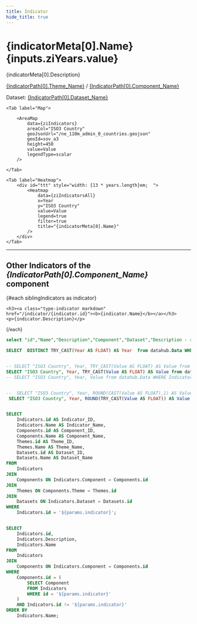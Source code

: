 ```yaml
---
title: Indicator
hide_title: true 
---
```


  
# **{indicatorMeta[0].Name}**   {inputs.ziYears.value}

{indicatorMeta[0].Description}


<a class="markdown" href="/theme/{IndicatorPath[0].Theme_ID}">{IndicatorPath[0].Theme_Name}</a> / <a class="markdown"  href="/component/{IndicatorPath[0].Component_ID}">{IndicatorPath[0].Component_Name}</a>

Dataset: <a class="markdown"  href="/dataset/{IndicatorPath[0].Dataset_ID}">{IndicatorPath[0].Dataset_Name}</a>


<!-- 
Component: **{indicatorMeta[0].Component}**
Dataset: **{indicatorMeta[0].Dataset}**
Attribution: {indicatorMeta[0].Attribution} 
-->


<Dropdown 
    data={years} 
    name=ziYears 
    value=Year 
    title="Select Year" 
/>



<Tabs>
    <Tab label="Bar">
        <BarChart 
            data={ziIndicators}
            x="ISO3 Country"
            y=Value
            swapXY=true
            yFmt= num2
            title="{indicatorMeta[0].Name} for {inputs.ziYears.value}"
            echartsOptions={{ yAxis: { type: "category",   } }}
        />
    </Tab>
        
    <Tab label="Map">
       
        <AreaMap 
            data={ziIndicators} 
            areaCol="ISO3 Country"
            geoJsonUrl="/ne_110m_admin_0_countries.geojson"
            geoId=sov_a3
            height=450
            value=Value
            legendType=scalar
        />
   
    </Tab>
   <!-- <Tab label="Table">
   <DataTable data={ziIndicators} 
   rows=all
    />
   </Tab> -->
    <Tab label="Heatmap">
        <div id="ttt" style="width: {13 * years.length}em;  ">
            <Heatmap 
                data={ziIndicatorsAll} 
                x=Year 
                y="ISO3 Country" 
                value=Value   
                legend=true
                filter=true
                title="{indicatorMeta[0].Name}"            
            />
        </div>
    </Tab>
</Tabs>

---


## Other Indicators of the _{IndicatorPath[0].Component_Name}_ component

<div class="xlist">
 {#each siblingIndicators as indicator}
 
    <h3><a class="type-indicator markdown" href="/indicator/{indicator.id}"><b>{indicator.Name}</b></a></h3>
    <p>{indicator.Description}</p> 

    
 {/each}
 </div>

 <style>
 .xlist h3 {font-weight: bold;}
 .xlist p {line-height: 1.2;margin-bottom: 1ex; font-size: .9em;}

#ttt   { margin: 0 auto; max-width: 60em;}

 </style>

<!-- {@partial "indicator-list.md"} -->



```sql indicatorMeta
select "id","Name","Description","Component","Dataset","Description - rules","Var Type","which is better","label MIN","label MAX","Attribution" FROM datahub.Indicators  WHERE id = '${params.indicator}' 
```

```sql years
SELECT  DISTINCT TRY_CAST(Year AS FLOAT) AS Year  from datahub.Data WHERE Indicator_ID = '${params.indicator}' order by Year ASC
```

```sql ziIndicators

-- SELECT "ISO3 Country", Year, TRY_CAST(Value AS FLOAT) AS Value from datahub.Data WHERE Indicator_ID = '${params.indicator}' AND Year = ${inputs.ziYears.value}  AND Value NOT LIKE 0 ORDER BY Value DESC
SELECT "ISO3 Country", Year, TRY_CAST(Value AS FLOAT) AS Value from datahub.Data WHERE Indicator_ID = '${params.indicator}' AND Year = ${inputs.ziYears.value} ORDER BY Value DESC
-- SELECT "ISO3 Country", Year, Value from datahub.Data WHERE Indicator_ID = '${params.indicator}' AND Year = ${inputs.ziYears.value} ORDER BY Value DESC


```

```sql ziIndicatorsAll

--  SELECT "ISO3 Country", Year, ROUND(CAST(Value AS FLOAT),1) AS Value  from datahub.Data WHERE Indicator_ID = '${params.indicator}'    
 SELECT "ISO3 Country", Year, ROUND(TRY_CAST(Value AS FLOAT)) AS Value  from datahub.Data WHERE Indicator_ID = '${params.indicator}' ORDER BY "ISO3 Country" ASC    

```

```sql IndicatorPath

SELECT 
    Indicators.id AS Indicator_ID,
    Indicators.Name AS Indicator_Name,
    Components.id AS Component_ID,
    Components.Name AS Component_Name,
    Themes.id AS Theme_ID,
    Themes.Name AS Theme_Name,
    Datasets.id AS Dataset_ID,
    Datasets.Name AS Dataset_Name
FROM 
    Indicators
JOIN 
    Components ON Indicators.Component = Components.id
JOIN 
    Themes ON Components.Theme = Themes.id
JOIN 
    Datasets ON Indicators.Dataset = Datasets.id
WHERE 
    Indicators.id = '${params.indicator}';  

```

```sql siblingIndicators

SELECT 
    Indicators.id,
    Indicators.Description,
    Indicators.Name
FROM 
    Indicators
JOIN 
    Components ON Indicators.Component = Components.id
WHERE 
    Components.id = (
        SELECT Component 
        FROM Indicators 
        WHERE id = '${params.indicator}'
    )
    AND Indicators.id != '${params.indicator}'
ORDER BY 
    Indicators.Name;

```


